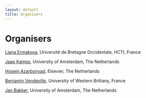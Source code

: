 ```yaml
---
layout: default
title: Organisers
---
```


# Organisers

[Liana Ermakova](https://nouveau.univ-brest.fr/hcti/fr/membre/liana-ermakova), Université de Bretagne Occidentale, HCTI, France

[Jaap Kamps](https://e.humanities.uva.nl/), University of Amsterdam, The Netherlands

<!--### Task 1 (Text Simplification) chairs
[Eric SanJuan](https://termwatch.es/), Avignon Université, LIA, France



[Liana Ermakova](https://nouveau.univ-brest.fr/hcti/fr/membre/liana-ermakova), Université de Bretagne Occidentale, HCTI, France

[Stéphane Huet](https://cv.hal.science/shuet) Avignon Université, LIA, France

### Task 2 (Controlled Creativity) chairs

[Giorgio Maria Di Nunzio](https://scholar.google.fr/citations?user=Awl_HDoAAAAJ&hl=no), University of Padua, Italy

[Frederica Vezzani](https://www.dei.unipd.it/~vezzanif/), University of Padua, Italy

[Vanderlei Bonato](https://scholar.google.com.br/citations?user=zpk7tC0AAAAJ&hl=en), University of São Paulo, Brazil
-->

[Hosein Azarbonyad](https://scholar.google.com/citations?user=JHL38zQAAAAJ&hl=en), Elsevier, The Netherlands

<!--[Jaap Kamps](https://e.humanities.uva.nl/), University of Amsterdam, The Netherlands

[Liana Ermakova](https://nouveau.univ-brest.fr/hcti/fr/membre/liana-ermakova), Université de Bretagne Occidentale, HCTI, France

### Task 3 (SimpleText 2024 Revisited) chairs

[Liana Ermakova](https://nouveau.univ-brest.fr/hcti/fr/membre/liana-ermakova), Université de Bretagne Occidentale, HCTI, France

[Helen McCombie](https://www.linkedin.com/in/helen-mccombie-a7a2176a/?originalSubdomain=fr), Université de Bretagne Occidentale, France

[Jaap Kamps](https://e.humanities.uva.nl/), University of Amsterdam, The Netherlands

## Other organisers and partners
-->

[Benjamin Vendeville](https://www.linkedin.com/in/benjamin-vendeville/?originalSubdomain=fr), University of Western Brittany, France

[Jan Bakker](https://www.illc.uva.nl/People/Table/person/5737/Jan-Bakker), University of Amsterdam, The Netherlands
